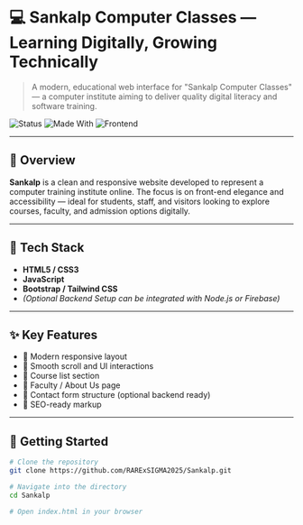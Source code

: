 # 💻 Sankalp Computer Classes — Learning Digitally, Growing Technically

> A modern, educational web interface for "Sankalp Computer Classes" — a computer institute aiming to deliver quality digital literacy and software training.

![Status](https://img.shields.io/badge/Status-Active-brightgreen)
![Made With](https://img.shields.io/badge/Made%20By-Full%20Stack%20Dev-blue)
![Frontend](https://img.shields.io/badge/Frontend-Loved-red)

---

## 📌 Overview

**Sankalp** is a clean and responsive website developed to represent a computer training institute online. The focus is on front-end elegance and accessibility — ideal for students, staff, and visitors looking to explore courses, faculty, and admission options digitally.

---

## 🧰 Tech Stack

- **HTML5 / CSS3**
- **JavaScript**
- **Bootstrap / Tailwind CSS**
- *(Optional Backend Setup can be integrated with Node.js or Firebase)*

---

## ✨ Key Features

- 🔸 Modern responsive layout
- 🔸 Smooth scroll and UI interactions
- 🔸 Course list section
- 🔸 Faculty / About Us page
- 🔸 Contact form structure (optional backend ready)
- 🔸 SEO-ready markup

---

## 🚀 Getting Started

```bash
# Clone the repository
git clone https://github.com/RARExSIGMA2025/Sankalp.git

# Navigate into the directory
cd Sankalp

# Open index.html in your browser
